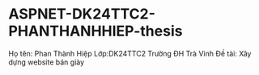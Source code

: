 # ASPNET-DK24TTC2-PHANTHANHHIEP-thesis
Họ tên: Phan Thành Hiệp
Lớp:DK24TTC2
Trường ĐH Trà Vinh
Đề tài: Xây dựng website bán giày

